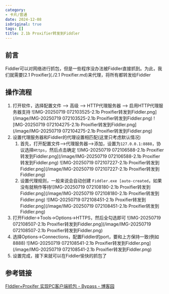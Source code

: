```yaml
---
category:
- 卡片/普通
date: 2024-12-08
isOriginal: true
tags: []
title: 2.1b Proxifier转发到Fiddler
---
```

## 前言
Fiddler可以对网络进行抓包，但是一些程序没办法被Fiddler直接抓到。为此，我们就需要[2.1 Proxifier](./2.1 Proxifier.md)来代理，将所有都转发给Fiddler
## 操作流程
1. 打开软件，选择配置文件 --> 高级 --> HTTP代理服务器 --> 启用HTTP代理服务器支持
   ![IMG-20250719 072103525-2.1b Proxifier转发到Fiddler.png](/image/IMG-20250719 072103525-2.1b Proxifier转发到Fiddler.png)
   ![IMG-20250719 072104275-2.1b Proxifier转发到Fiddler.png](/image/IMG-20250719 072104275-2.1b Proxifier转发到Fiddler.png)
2. 设置代理服务器和Fiddler的代理设置相匹配(这里只考虑默认情况)
    1. 首先，打开配置文件-->代理服务器-->添加，设置为`127.0.0.1:8888`，协议选择`Https`，然后点击确定
       ![IMG-20250719 072106588-2.1b Proxifier转发到Fiddler.png](/image/IMG-20250719 072106588-2.1b Proxifier转发到Fiddler.png)
       ![IMG-20250719 072107227-2.1b Proxifier转发到Fiddler.png](/image/IMG-20250719 072107227-2.1b Proxifier转发到Fiddler.png)
    2. 设置代理规则，一般来说会自动创建 `Fiddler.exe [auto-created`，如果没有就稍作等待![IMG-20250719 072108180-2.1b Proxifier转发到Fiddler.png](/image/IMG-20250719 072108180-2.1b Proxifier转发到Fiddler.png)
       ![IMG-20250719 072108451-2.1b Proxifier转发到Fiddler.png](/image/IMG-20250719 072108451-2.1b Proxifier转发到Fiddler.png)
3. 打开Fiddler->Tools->Options->HTTPS，然后全勾选即可
   ![IMG-20250719 072108507-2.1b Proxifier转发到Fiddler.png](/image/IMG-20250719 072108507-2.1b Proxifier转发到Fiddler.png)
5. 选择Options->Connections，配置Fiddler的port，要和上方保持一致(例如8888)
   ![IMG-20250719 072108541-2.1b Proxifier转发到Fiddler.png](/image/IMG-20250719 072108541-2.1b Proxifier转发到Fiddler.png)
6. 设置完成，接下来就可以在Fiddler愉快的抓包了
## 参考链接
[FIddler+Proxifer 实现PC客户端抓包 - Bypass - 博客园](https://www.cnblogs.com/xiaozi/p/11684221.html)